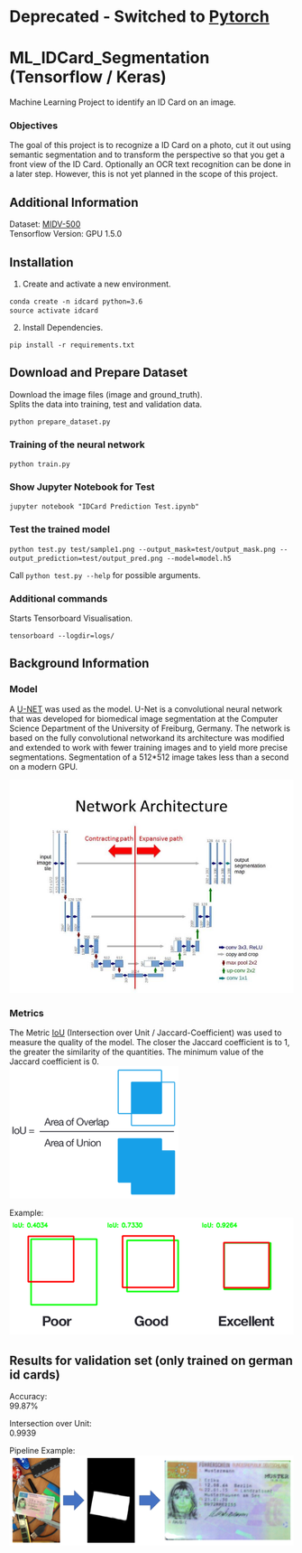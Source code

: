 # Deprecated - Switched to [Pytorch](https://github.com/tobiassteidle/ML_IDCard_Segmentation_Pytorch) 

# ML_IDCard_Segmentation (Tensorflow / Keras)
Machine Learning Project to identify an ID Card on an image.  

### Objectives
The goal of this project is to recognize a ID Card on a photo, cut it out using semantic segmentation and to 
transform the perspective so that you get a front view of the ID Card.
Optionally an OCR text recognition can be done in a later step.
However, this is not yet planned in the scope of this project.

## Additional Information
Dataset: [MIDV-500](https://arxiv.org/abs/1807.05786)   
Tensorflow Version: GPU 1.5.0

## Installation
1. Create and activate a new environment.
```
conda create -n idcard python=3.6
source activate idcard
```
2. Install Dependencies.
```
pip install -r requirements.txt
```

## Download and Prepare Dataset
Download the image files (image and ground_truth).  
Splits the data into training, test and validation data.
```
python prepare_dataset.py
```

### Training of the neural network
```
python train.py
```

### Show Jupyter Notebook for Test
```
jupyter notebook "IDCard Prediction Test.ipynb"
```

### Test the trained model
```
python test.py test/sample1.png --output_mask=test/output_mask.png --output_prediction=test/output_pred.png --model=model.h5
```

Call `python test.py --help` for possible arguments. 

### Additional commands
Starts Tensorboard Visualisation.
```
tensorboard --logdir=logs/
```

## Background Information

### Model
A [U-NET](https://arxiv.org/abs/1505.04597) was used as the model.
U-Net is a convolutional neural network that was developed for biomedical image segmentation at the
Computer Science Department of the University of Freiburg, Germany.
The network is based on the fully convolutional networkand its architecture was modified and extended to work with
fewer training images and to yield more precise segmentations. 
Segmentation of a 512*512 image takes less than a second on a modern GPU.
  
![IoU](assets/unet.jpg "U-Net")

### Metrics
The Metric [IoU](https://arxiv.org/abs/1902.09630) (Intersection over Unit / Jaccard-Coefficient) was used
to measure the quality of the model.
The closer the Jaccard coefficient is to 1, the greater the similarity of the quantities. The minimum value of the Jaccard coefficient is 0.   
![IoU](assets/iou_formular1.png "IoU")
  
Example:  
![IoU](assets/iou.png "IoU")

## Results for validation set (only trained on german id cards)
Accuracy:  
99.87%

Intersection over Unit:  
0.9939

Pipeline Example:  
![Pipeline](assets/pipeline.png "Workflow Pipeline")


